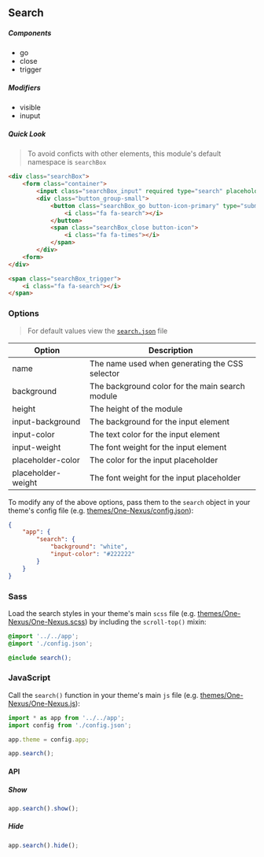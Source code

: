 ## Search

##### Components

* go
* close
* trigger

##### Modifiers

* visible
* inuput

##### Quick Look

> To avoid conficts with other elements, this module's default namespace is `searchBox`

```html
<div class="searchBox">
    <form class="container">
        <input class="searchBox_input" required type="search" placeholder="Enter search query..." />
        <div class="button_group-small">
            <button class="searchBox_go button-icon-primary" type="submit">
                <i class="fa fa-search"></i>
            </button>
            <span class="searchBox_close button-icon">
                <i class="fa fa-times"></i>
            </span>
        </div>
    <form>
</div>
```

```html
<span class="searchBox_trigger">
    <i class="fa fa-search"></i>
</span>
```

### Options

> For default values view the [`search.json`](search.json) file

<table class="table">
    <thead>
        <tr>
            <th>Option</th>
            <th>Description</th>
        </tr>
    </thead>
    <tbody>
        <tr>
            <td>name</td>
            <td>The name used when generating the CSS selector</td>
        </tr>
        <tr>
            <td>background</td>
            <td>The background color for the main search module</td>
        </tr>
        <tr>
            <td>height</td>
            <td>The height of the module</td>
        </tr>
        <tr>
            <td>input-background</td>
            <td>The background for the input element</td>
        </tr>
        <tr>
            <td>input-color</td>
            <td>The text color for the input element</td>
        </tr>
        <tr>
            <td>input-weight</td>
            <td>The font weight for the input element</td>
        </tr>
        <tr>
            <td>placeholder-color</td>
            <td>The color for the input placeholder</td>
        </tr>
        <tr>
            <td>placeholder-weight</td>
            <td>The font weight for the input placeholder</td>
        </tr>
    </tbody>
</table>

To modify any of the above options, pass them to the `search` object in your theme's config file (e.g. [themes/One-Nexus/config.json](../../../themes/One-Nexus/config.json)):

```json
{
    "app": {
        "search": {
            "background": "white",
            "input-color": "#222222"
        }
    }
}
```

### Sass

Load the search styles in your theme's main `scss` file (e.g. [themes/One-Nexus/One-Nexus.scss](../../../themes/One-Nexus/One-Nexus.scss)) by including the `scroll-top()` mixin:

```scss
@import '../../app';
@import './config.json';

@include search();
```

### JavaScript

Call the `search()` function in your theme's main `js` file (e.g. [themes/One-Nexus/One-Nexus.js](../../../themes/One-Nexus/One-Nexus.js)):

```js
import * as app from '../../app';
import config from './config.json';

app.theme = config.app;

app.search();
```

#### API

##### Show

```js
app.search().show();
```

##### Hide

```js
app.search().hide();
```